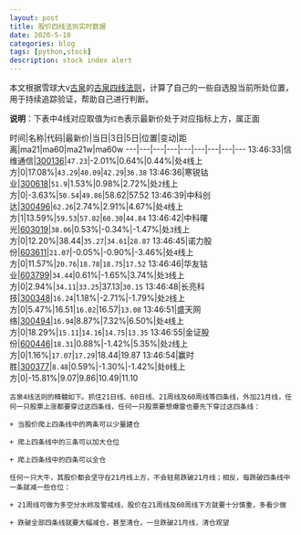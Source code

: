 ```yaml
---
layout: post
title: 股价四线法则实时数据
date: 2020-5-10
categories: blog
tags: [python,stock]
description: stock index alert
---
```



本文根据雪球大v[古泉](https://xueqiu.com/u/7148646888)的[古泉四线法则](https://xueqiu.com/7148646888/130498192)，计算了自己的一些自选股当前所处位置，用于持续追踪验证，帮助自己进行判断。

**说明**：下表中4线对应取值为`红色`表示最新价处于对应指标上方，属正面

时间|名称|代码|最新价|当日|3日|5日|位置|变动|距离|ma21|ma60|ma21w|ma60w
---|---|---|---|---|---|---|---|---
13:46:33|信维通信|[300136](https://xueqiu.com/S/SZ300136)|`47.23`|-2.01%|0.64%|0.44%|处`4`线上方|0|17.08%|`43.29`|`40.09`|`42.29`|`36.38`
13:46:36|寒锐钴业|[300618](https://xueqiu.com/S/SZ300618)|`51.9`|1.53%|0.98%|2.72%|处`2`线上方|0|-3.63%|`50.54`|`49.86`|58.62|57.52
13:46:39|中科创达|[300496](https://xueqiu.com/S/SZ300496)|`62.26`|2.74%|2.91%|4.67%|处`4`线上方|1|13.59%|`59.53`|`57.82`|`60.30`|`44.84`
13:46:42|中科曙光|[603019](https://xueqiu.com/S/SH603019)|`38.06`|0.53%|-0.34%|-1.47%|处`3`线上方|0|12.20%|38.44|`35.27`|`34.61`|`28.87`
13:46:45|诺力股份|[603611](https://xueqiu.com/S/SH603611)|`21.07`|-0.05%|-0.90%|-3.46%|处`4`线上方|0|11.57%|`20.76`|`18.78`|`18.75`|`17.52`
13:46:46|华友钴业|[603799](https://xueqiu.com/S/SH603799)|`34.44`|0.61%|-1.65%|3.74%|处`3`线上方|0|2.94%|`34.11`|`33.25`|37.13|`30.15`
13:46:48|长亮科技|[300348](https://xueqiu.com/S/SZ300348)|`16.24`|1.18%|-2.71%|-1.79%|处`2`线上方|0|5.47%|16.51|`16.02`|16.57|`13.08`
13:46:51|盛天网络|[300494](https://xueqiu.com/S/SZ300494)|`16.94`|8.87%|7.32%|6.50%|处`4`线上方|0|18.29%|`15.11`|`14.16`|`14.75`|`13.35`
13:46:55|金证股份|[600446](https://xueqiu.com/S/SH600446)|`18.31`|0.88%|-1.42%|5.35%|处`2`线上方|0|1.16%|`17.07`|`17.29`|18.44|19.87
13:46:54|赢时胜|[300377](https://xueqiu.com/S/SZ300377)|`8.48`|0.59%|-1.30%|-1.42%|处`0`线上方|0|-15.81%|9.07|9.86|10.49|11.10

```
古泉4线法则的精髓如下。抓住21日线、60日线、21周线及60周线等四条线，外加21月线，任何一只股票上涨都要穿过这四条线，任何一只股票要想爆雷也要先下穿过这四条线：

+ 当股价爬上四条线中的两条可以少量建仓

+ 爬上四条线中的三条可以加大仓位

+ 爬上四条线中的四条可以全仓

任何一只大牛，其股价都会坚守在21月线上方，不会轻易跌破21月线；相反，每跌破四条线中一条就减一些仓位：

+ 21周线可做为多空分水岭及警戒线，股价在21周线及60周线下方就要十分慎重，多看少做

+ 跌破全部四条线就要大幅减仓，甚至清仓，一旦跌破21月线，清仓观望
```